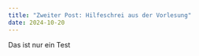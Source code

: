 ```yaml
---
title: "Zweiter Post: Hilfeschrei aus der Vorlesung"
date: 2024-10-20
---
```


Das ist nur ein Test 
